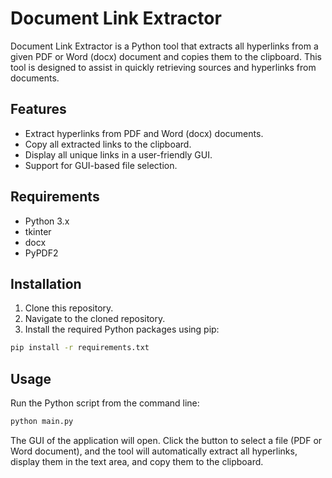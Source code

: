 # Document Link Extractor

Document Link Extractor is a Python tool that extracts all hyperlinks from a given PDF or Word (docx) document and copies them to the clipboard. This tool is designed to assist in quickly retrieving sources and hyperlinks from documents.

## Features

- Extract hyperlinks from PDF and Word (docx) documents.
- Copy all extracted links to the clipboard.
- Display all unique links in a user-friendly GUI.
- Support for GUI-based file selection.

## Requirements

- Python 3.x
- tkinter
- docx
- PyPDF2

## Installation

1. Clone this repository.
2. Navigate to the cloned repository.
3. Install the required Python packages using pip:

```bash
pip install -r requirements.txt
```

## Usage
Run the Python script from the command line:
```bash
python main.py
```
The GUI of the application will open. Click the button to select a file (PDF or Word document), and the tool will automatically extract all hyperlinks, display them in the text area, and copy them to the clipboard.